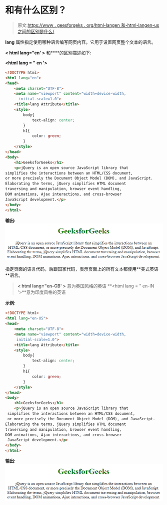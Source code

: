 # 和有什么区别？

> 原文:[https://www . geesforgeks . org/html-langen 和-html-langen-us 之间的区别是什么/](https://www.geeksforgeeks.org/what-is-the-difference-between-html-langen-and-html-langen-us/)

**lang** 属性指定使用哪种语言编写网页内容。它用于设置网页整个文本的语言。

**< html lang="en' >** 和**<html lang = " en-US ">**的区别描述如下:

**<html lang = " en '>**
<html lang = " en '>仅指定页面的语言代码，表示页面上的所有文本都使用 en 或英语。

**示例:**

```html
<!DOCTYPE html>
<html lang="en">
<head>
    <meta charset="UTF-8">
    <meta name="viewport" content="width=device-width,
      initial-scale=1.0">
    <title>lang Attribute</title>
    <style>
        body{
            text-align: center;
        }
        h1{
            color: green;
        }
    </style>
</head>
<body>
    <h1>GeeksforGeeks</h1>
    <p>jQuery is an open source JavaScript library that 
simplifies the interactions between an HTML/CSS document,
or more precisely the Document Object Model (DOM), and JavaScript.
Elaborating the terms, jQuery simplifies HTML document 
traversing and manipulation, browser event handling, 
DOM animations, Ajax interactions, and cross-browser 
JavaScript development.</p>
</body>
</html>
```

**输出:**
![](img/c2c403e5071f97f0d478bc4000b6b6e2.png)

**<html lang = " en-US ">**
<html lang = " en-US ">指定页面的语言代码，后跟国家代码，表示页面上的所有文本都使用**美式英语**语言。

> **< html lang="en-GB' >** 意为英国风格的英语
> **<html lang = " en-IN '>**意为印度风格的英语

**示例:**

```html
<!DOCTYPE html>
<html lang="en-US">
<head>
    <meta charset="UTF-8">
    <meta name="viewport" content="width=device-width,
     initial-scale=1.0">
    <title>lang Attribute</title>
    <style>
        body{
            text-align: center;
        }
        h1{
            color: green;
        }
    </style>
</head>
<body>
    <h1>GeeksforGeeks</h1>
    <p>jQuery is an open source JavaScript library that
 simplifies the interactions between an HTML/CSS document,
 or more precisely the Document Object Model (DOM), and JavaScript.
Elaborating the terms, jQuery simplifies HTML document 
traversing and manipulation, browser event handling, 
DOM animations, Ajax interactions, and cross-browser
 JavaScript development.</p>
</body>
</html>
```

**输出:**
![](img/c2c403e5071f97f0d478bc4000b6b6e2.png)
